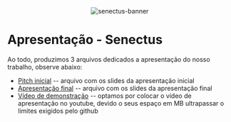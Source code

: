 <div align="center">
  <img src="https://github.com/ICEI-PUC-Minas-PMV-SI/pmv-si-2023-2-pe1-t2-senectus/assets/92616145/3b83f483-aede-40a3-9ebe-a824a2ea7420" alt="senectus-banner"/>
</div>

# Apresentação - Senectus

Ao todo, produzimos 3 arquivos dedicados a apresentação do nosso trabalho, observe abaixo:

* [Pitch inicial](./apresentacao-inicial.pdf) -- arquivo com os slides da apresentação inicial
* [Apresentação final](./apresentacao-final.pdf) -- arquivo com os slides da apresentação final
* [Vídeo de demonstração](https://youtu.be/28kE5vLW4vM) -- optamos por colocar o vídeo de apresentação no youtube, devido o seus espaço em MB ultrapassar o limites exigidos pelo github
